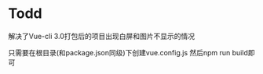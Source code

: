 # Todd

解决了Vue-cli 3.0打包后的项目出现白屏和图片不显示的情况

只需要在根目录(和package.json同级)下创建vue.config.js
        然后npm run build即可
